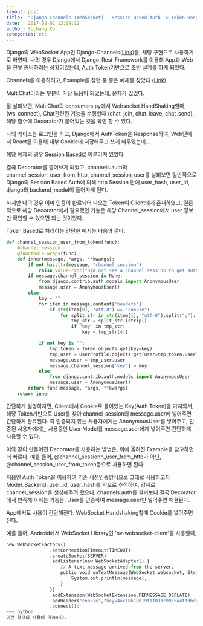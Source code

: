 ```yaml
---
layout: post
title:  "Django Channels (WebSocket) - Session Based Auth -> Token Based Auth"
date:   2017-02-02 12:09:12
author: Suchang Ko
categories: etc
---
```

Django의 WebSocket App인 Django-Channels([Link](https://github.com/django/channels))를,
채팅 구현으로 사용하기로 하였다.
나의 경우 Django에서 Django-Rest-Framework를 이용해 App과 Web을 전부 커버하려는 상황이었는데,
Auth Token기반으로 초반 설계를 하게 되었다.

Channels를 이용하려고, Example를 찾던 중 좋은 예제를 찾았다 ([Link](https://github.com/andrewgodwin/channels-examples))

MultiChat이라는 부분이 가장 도움이 되었는데, 문제가 있었다.

잘 살펴보면, MultiChat의 consumers.py에서
Websocket HandShaking할때, (ws_connect),
Chat관련된 기능을 수행할때 (chat_join, chat_leave, chat_send),
해당 함수에 Decorator가 붙어있는 것을 확인 할 수 있다.

나의 케이스는 로그인을 하고, Django에서 AuthToken을 Response하여, Web단에서 React를 이용해 내부 Cookie에 저장해두고 쓰게 해두었는데...

해당 예제의 경우 Session Based로 이루어져 있었다.

결국 Decorator를 뜯어보게 되었고,
channels.auth의 channel_session_user_from_http,
channel_session_user를 살펴보면
일반적으로 Django의 Session Based Auth에 의해 http Session 안에
user_hash, user_id, django의 backend_model이 들어가게 된다.

하지만 나의 경우 이미 인증이 완료되어 나오는 Token이 Client에게 존재하였고,
결론적으로 해당 Decorator에서 필요했던 기능은 해당 Channel_session에서 user 정보만 확인할 수 있으면 되는 것이었다.

Token Based로 처리하는 간단한 예시는 다음과 같다.
~~~ python
def channel_session_user_from_token(func):
    @channel_session
    @functools.wraps(func)
    def inner(message, *args, **kwargs):
        if not hasattr(message, "channel_session"):
            raise ValueError("Did not see a channel session to get auth from")
        if message.channel_session is None:
            from django.contrib.auth.models import AnonymousUser
            message.user = AnonymousUser()
        else:
            key = ""
            for item in message.content['headers']:
                if str(item[0], "utf-8") == "cookie":
                    for split_str in str(item[1], "utf-8").split(";"):
                        tmp_str = split_str.lstrip()
                        if "key" in tmp_str:
                            key = tmp_str[4:]

            if not key is "":
                tmp_token = Token.objects.get(key=key)
                tmp_user = UserProfile.objects.get(user=tmp_token.user)
                message.user = tmp_user.user
                message.channel_session['key'] = key
            else:
                from django.contrib.auth.models import AnonymousUser
                message.user = AnonymousUser()
        return func(message, *args, **kwargs)
    return inner
~~~

간단하게 설명하자면, Client에서 Cookie로 들어있는 Key(Auth Token)을 가져와서,
해당 Token기반으로  User를 찾아 channel_session의 message.user에 넣어주면 간단하게 완료된다.
즉 인증되지 않는 사용자에게는 AnonymousUser를 넣어주고, 인증된 사용자에게는 사용중인 User Model를 message.user에게 넣어주면 간단하게 사용할 수 있다.

이와 같이 만들어진 Decorator를 사용하는 방법은, 위에 올려진 Example을 참고하면 더 빠르다.
예를 들어, @channel_sessionn_user_from_http가 아닌,
@channel_session_user_from_token등으로 사용하면 된다.

처음엔 Auth Token을 이용하여 기존 세션인증방식으로 그대로 사용하고자 Model_Backend, user_id, user_hash를 역으로 추적하여, 강제로 channel_session을 생성해주려 했으나,
channels.auth를 살펴보니 결국 Decorator에서 만족해야 하는 기능은, User를 인증하여 message.user만 넣어주면 해결된다.

App에서도 사용이 간단해진다.
WebSocket Handshaking할때 Cookie를 넣어주면 된다.

예를 들어, Android에서 WebSocket Library인 'nv-websocket-client'를 사용할때,
~~~ python
new WebSocketFactory()
                .setConnectionTimeout(TIMEOUT)
                .createSocket(SERVER)
                .addListener(new WebSocketAdapter() {
                    // A text message arrived from the server.
                    public void onTextMessage(WebSocket websocket, String message) {
                        System.out.println(message);
                    }
                })
                .addExtension(WebSocketExtension.PERMESSAGE_DEFLATE)
                .addHeader("cookie","key=4ac18618b19f1f03dc9055a4f13bddc04c0cf8bf;")
                .connect();
~~~ python
이런 형태의 사용이 가능하다.